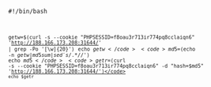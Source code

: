 <code>#!/bin/bash

<code>getw=$(curl -s --cookie "PHPSESSID=f8oau3r713ir774pq8cclaiqn6" 'http://188.166.173.208:31644/' | grep -Po '[\w]{20}')</code>
<code>echo $getw</code>
<code>md5=$(echo -n $getw | md5sum | sed 's/ .*$//')</code>
<code>echo $md5</code>
<code>getr=$(curl -s  --cookie "PHPSESSID=f8oau3r713ir774pq8cclaiqn6" -d "hash=$md5" 'http://188.166.173.208:31644/')</code>
<code>echo $getr</code>